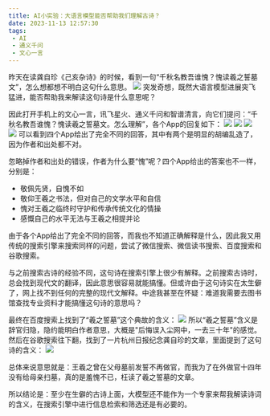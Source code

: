 ```yaml
---
title: AI小实验：大语言模型能否帮助我们理解古诗？
date: 2023-11-13 12:57:30
tags:
 - AI
 - 通义千问
 - 文心一言
---
```

昨天在读龚自珍《己亥杂诗》的时候，看到一句“千秋名教吾谁愧？愧读羲之誓墓文”，怎么想都想不明白这句什么意思。
![](/imgs/ai_explain_poetry/000.jpg)
突发奇想，既然大语言模型进展突飞猛进，能否帮助我来解读这句诗是什么意思呢？
<!--more-->

因此打开手机上的文心一言，讯飞星火、通义千问和智谱清言，向它们提问：“千秋名教吾谁愧？愧读羲之誓墓文。怎么理解”，各个App的回复如下：
![](/imgs/ai_explain_poetry/004.png)
![](/imgs/ai_explain_poetry/005.png)
![](/imgs/ai_explain_poetry/007.jpg)
![](/imgs/ai_explain_poetry/006.jpg)
可以看到四个App给出了完全不同的回答，其中有两个是明显的胡编乱造了，因为作者和出处都不对。

忽略掉作者和出处的错误，作者为什么要“愧”呢？四个App给出的答案也不一样，分别是：
+ 敬佩先贤，自愧不如
+ 敬仰王羲之书法，但对自己的文学水平和自信
+ 愧对王羲之临终时守护和传承传统文化的情操
+ 感慨自己的水平无法与王羲之相提并论

由于各个App给出了完全不同的回答，而我也不知道正确解释是什么，因此我又用传统的搜索引擎来搜索同样的问题，尝试了微信搜索、微信读书搜索、百度搜索和谷歌搜索。

与之前搜索古诗的经验不同，这句诗在搜索引擎上很少有解释。之前搜索古诗时，总会找到现代文的翻译，因此意思很容易就能搞懂。但或许由于这句诗实在太生僻了，网上找不到任何的完整的现代文解释。中途我甚至在怀疑：难道我需要去图书馆查找专业资料才能搞懂这句诗的意思吗？

最终在百度搜索上找到了“羲之誓墓”这个典故的含义：
![](/imgs/ai_explain_poetry/003.jpg)
所以“羲之誓墓”含义是辞官归隐，隐约能明白作者意思，大概是"后悔误入尘网中，一去三十年"的感觉。
然后在谷歌搜索往下翻，找到了一片杭州日报纪念龚自珍的文章，里面提到了这句诗的含义：
![](/imgs/ai_explain_poetry/001.jpg)

总体来说意思就是：王羲之曾在父母墓前发誓不再做官，而我为了在外做官十四年没有给母亲扫墓，真的是羞愧不已，枉读了羲之誓墓的文章。

所以结论是：至少在生僻的古诗上面，大模型还不能作为一个专家来帮我解读诗词的含义，在搜索引擎中进行信息检索和筛选还是有必要的。
